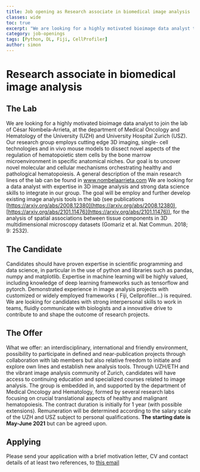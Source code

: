 ```yaml
---
title: Job opening as Research associate in biomedical image analysis
classes: wide
toc: true
excerpt: "We are looking for a highly motivated bioimage data analyst to join the lab of César Nombela-Arrieta, at the department of Medical Oncology and Hematology of the University (UZH) and University Hospital Zurich (USZ)"
category: job-openings
tags: [Python, DL, Fiji, CellProfiler]
author: simon
---
```


# Research associate in biomedical image analysis  

## The Lab
We are looking for a highly motivated bioimage data analyst to join the lab of César Nombela-Arrieta, at the department of Medical Oncology and Hematology of the University (UZH) and University Hospital Zurich (USZ). Our research group employs cutting edge 3D imaging, single- cell technologies and in vivo mouse models to dissect novel aspects of the regulation of hematopoietic stem cells by the bone marrow microenvironment in specific anatomical niches. Our goal is to uncover novel molecular and cellular mechanisms orchestrating healthy and pathological hematopoiesis. A general description of the main research lines of the lab can be found in www.nombelaarrieta.com We are looking for a data analyst with expertise in 3D image analysis and strong data science skills to integrate in our group. The goal will be employ and further develop existing image analysis tools in the lab (see publications [https://arxiv.org/abs/2008.12380](https://arxiv.org/abs/2008.12380), [https://arxiv.org/abs/2101.11476](https://arxiv.org/abs/2101.11476)), for the analysis of spatial associations between tissue components in 3D multidimensional microscopy datasets (Gomariz et al. Nat Commun. 2018; 9: 2532). 

## The Candidate
Candidates should have proven expertise in scientific programming and data science, in particular in the use of python and libraries such as pandas, numpy and matplotlib. Expertise in machine learning will be highly valued, including knowledge of deep learning frameworks such as tensorflow and pytorch. Demonstrated experience in image analysis projects with customized or widely employed frameworks ( Fiji, Cellprofiler…) is required. We are looking for candidates with strong interpersonal skills to work in teams, fluidly communicate with biologists and a innovative drive to contribute to and shape the outcome of research projects. 

## The Offer
What we offer: an interdisciplinary, international and friendly environment, possibility to participate in defined and near-publication projects through collaboration with lab members but also relative freedom to initiate and explore own lines and establish new analysis tools. Through UZH/ETH and the vibrant image analysis community of Zurich, candidates will have access to continuing education and specialized courses related to image analysis. The group is embedded in, and supported by the department of Medical Oncology and Hematology, formed by several research labs focusing on crucial translational aspects of healthy and malignant hematopoiesis.
The contract duration is initially for 1 year (with possible extensions). Remuneration will be determined according to the salary scale of the UZH and USZ subject to personal qualifications. **The starting date is May-June 2021** but can be agreed upon. 

## Applying
Please send your application with a brief motivation letter, CV and contact details of at least two references, to [this email](mailto:Cesar.NombelaArrieta@usz.ch)


